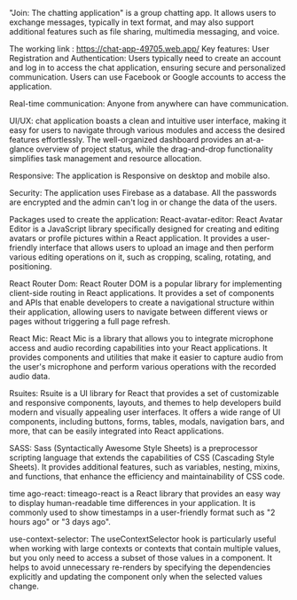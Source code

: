 "Join: The chatting application" is a group chatting app. It allows users to exchange messages, typically in text format, and may also support additional features such as file sharing, multimedia messaging, and voice.


The working link : https://chat-app-49705.web.app/
Key features:
User Registration and Authentication: Users typically need to create an account and log in to access the chat application, ensuring secure and personalized communication. Users can use Facebook or Google accounts to access the application.

Real-time communication: Anyone from anywhere can have communication.

UI/UX: chat application boasts a clean and intuitive user interface, making it easy for users to navigate through various modules and access the desired features effortlessly. The well-organized dashboard provides an at-a-glance overview of project status, while the drag-and-drop functionality simplifies task management and resource allocation.

Responsive: The application is Responsive on desktop and mobile also.

Security: The application uses Firebase as a database. All the passwords are encrypted and the admin can't log in or change the data of the users.


Packages used to create the application:
React-avatar-editor: React Avatar Editor is a JavaScript library specifically designed for creating and editing avatars or profile pictures within a React application. It provides a user-friendly interface that allows users to upload an image and then perform various editing operations on it, such as cropping, scaling, rotating, and positioning.

React Router Dom: React Router DOM is a popular library for implementing client-side routing in React applications. It provides a set of components and APIs that enable developers to create a navigational structure within their application, allowing users to navigate between different views or pages without triggering a full page refresh.

React Mic: React Mic is a library that allows you to integrate microphone access and audio recording capabilities into your React applications. It provides components and utilities that make it easier to capture audio from the user's microphone and perform various operations with the recorded audio data.

Rsuites: Rsuite is a UI library for React that provides a set of customizable and responsive components, layouts, and themes to help developers build modern and visually appealing user interfaces. It offers a wide range of UI components, including buttons, forms, tables, modals, navigation bars, and more, that can be easily integrated into React applications.

SASS:
Sass (Syntactically Awesome Style Sheets) is a preprocessor scripting language that extends the capabilities of CSS (Cascading Style Sheets). It provides additional features, such as variables, nesting, mixins, and functions, that enhance the efficiency and maintainability of CSS code.

time ago-react: 
timeago-react is a React library that provides an easy way to display human-readable time differences in your application. It is commonly used to show timestamps in a user-friendly format such as "2 hours ago" or "3 days ago".

use-context-selector: The useContextSelector hook is particularly useful when working with large contexts or contexts that contain multiple values, but you only need to access a subset of those values in a component. It helps to avoid unnecessary re-renders by specifying the dependencies explicitly and updating the component only when the selected values change.
